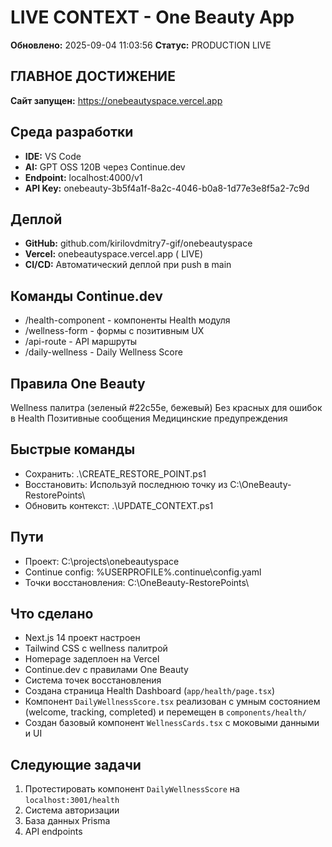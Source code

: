 ﻿# LIVE CONTEXT - One Beauty App

**Обновлено:** 2025-09-04 11:03:56
**Статус:** PRODUCTION LIVE

## ГЛАВНОЕ ДОСТИЖЕНИЕ

**Сайт запущен:** https://onebeautyspace.vercel.app

## Среда разработки

- **IDE:** VS Code
- **AI:** GPT OSS 120B через Continue.dev
- **Endpoint:** localhost:4000/v1
- **API Key:** onebeauty-3b5f4a1f-8a2c-4046-b0a8-1d77e3e8f5a2-7c9d

## Деплой

- **GitHub:** github.com/kirilovdmitry7-gif/onebeautyspace
- **Vercel:** onebeautyspace.vercel.app ( LIVE)
- **CI/CD:** Автоматический деплой при push в main

## Команды Continue.dev

- /health-component - компоненты Health модуля
- /wellness-form - формы с позитивным UX
- /api-route - API маршруты
- /daily-wellness - Daily Wellness Score

## Правила One Beauty

Wellness палитра (зеленый #22c55e, бежевый)
Без красных для ошибок в Health
Позитивные сообщения
Медицинские предупреждения

## Быстрые команды

- Сохранить: .\CREATE_RESTORE_POINT.ps1
- Восстановить: Используй последнюю точку из C:\OneBeauty-RestorePoints\
- Обновить контекст: .\UPDATE_CONTEXT.ps1

## Пути

- Проект: C:\projects\onebeautyspace
- Continue config: %USERPROFILE%\.continue\config.yaml
- Точки восстановления: C:\OneBeauty-RestorePoints\

## Что сделано

- Next.js 14 проект настроен
- Tailwind CSS с wellness палитрой
- Homepage задеплоен на Vercel
- Continue.dev с правилами One Beauty
- Система точек восстановления
- Создана страница Health Dashboard (`app/health/page.tsx`)
- Компонент `DailyWellnessScore.tsx` реализован с умным состоянием (welcome, tracking, completed) и перемещен в `components/health/`
- Создан базовый компонент `WellnessCards.tsx` с моковыми данными и UI

## Следующие задачи

1. Протестировать компонент `DailyWellnessScore` на `localhost:3001/health`
2. Система авторизации
3. База данных Prisma
4. API endpoints
